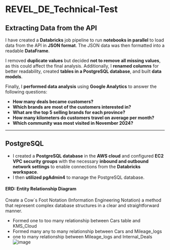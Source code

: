 # **REVEL_DE_Technical-Test**  

## **Extracting Data from the API**  

I have created a **Databricks** job pipeline to run **notebooks in parallel** to load data from the API in **JSON format**. The JSON data was then formatted into a readable **DataFrame**.  

I removed **duplicate values** but decided **not to remove all missing values**, as this could affect the final analysis. Additionally, I **renamed columns** for better readability, created **tables in a PostgreSQL database**, and built **data models**.  

Finally, I **performed data analysis** using **Google Analytics** to answer the following questions:  
- **How many deals became customers?**  
- **Which brands are most of the customers interested in?**  
- **What are the top 5 selling brands for each province?**  
- **How many kilometers do customers travel on average per month?**  
- **Which community was most visited in November 2024?**  

---

## **PostgreSQL**  

- I created a **PostgreSQL database** in the **AWS cloud** and configured **EC2 VPC security groups** with the necessary **inbound and outbound network settings** to enable connections from the **Databricks workspace**.  
- I then **utilized pgAdmin4** to manage the PostgreSQL database.  

#### ERD: Entity Relationship Diagram

Create a Cow´s Foot Notation (Information Engineering Notation) a method that represent complex database structures in a clear and straightforward manner. 
- Formed one to too many relationship between Cars table and KMS_Cloud
- Formed many any to many relationship between Cars and Mileage_logs
- one to many relationship between Mileage_logs and Internal_Deals
![image](https://github.com/user-attachments/assets/8d9f675d-666c-4d60-a03f-82ade4da58e0)

  
